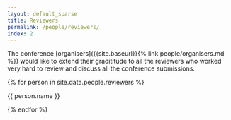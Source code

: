 ```yaml
---
layout: default_sparse
title: Reviewers
permalink: /people/reviewers/
index: 2
---
```


The conference [organisers]({{site.baseurl}}{% link people/organisers.md %}) would like to extend their gradititude to all the reviewers who worked very hard to review and discuss all the conference submissions.

<div class="row justify-content-around pl-4 pr-4">

{% for person in site.data.people.reviewers %}
    <div class="col-3"><!--col-6 col-md-4 col-lg-3">-->
        <div class="text-center">
            <p class="">{{ person.name }}</p>
        </div>
    </div>
{% endfor %}

</div>

